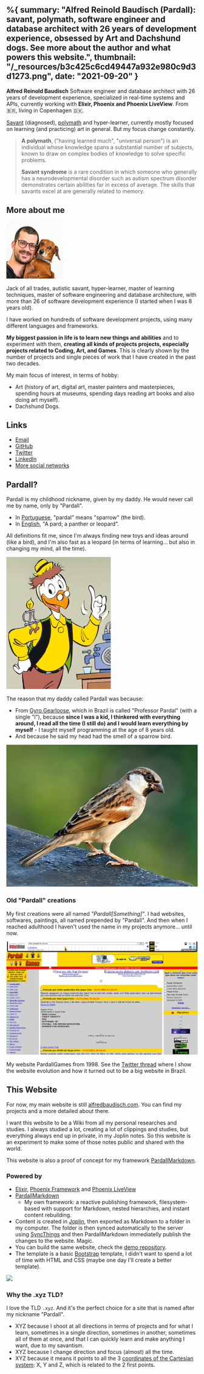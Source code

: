 %{
	summary: "Alfred Reinold Baudisch (Pardall): savant, polymath, software engineer and database architect with 26 years of development experience, obsessed by Art and Dachshund dogs. See more about the author and what powers this website.",
	thumbnail: "/_resources/b3c425c6cd49447a932e980c9d3d1273.png",
	date: "2021-09-20"
}
---

**Alfred Reinold Baudisch** Software engineer and database architect with 26 years of development experience, specialized in real-time systems and APIs, currently working with **Elixir, Phoenix and Phoenix LiveView**. From 🇧🇷, living in Copenhagen 🇩🇰.

[Savant](https://en.wikipedia.org/wiki/Savant_syndrome) (diagnosed), [polymath](https://en.wikipedia.org/wiki/Polymath) and hyper-learner, currently mostly focused on learning (and practicing) art in general. But my focus change constantly.

> **A polymath**, ("having learned much", "universal person") is an individual whose knowledge spans a substantial number of subjects, known to draw on complex bodies of knowledge to solve specific problems.
>
> **Savant syndrome** is a rare condition in which someone who generally has a neurodevelopmental disorder such as autism spectrum disorder demonstrates certain abilities far in excess of average. The skills that savants excel at are generally related to memory.

## More about me
![Alfred Reinold Baudisch - Pardall](../_resources/f38feec6c0f7537d00f3c078c7875b9e.png)

Jack of all trades, autistic savant, hyper-learner, master of learning techniques, master of software engineering and database architecture, with more than 26 of software development experience (I started when I was 8 years old).

I have worked on hundreds of software development projects, using many different languages and frameworks. 

**My biggest passion in life is to learn new things and abilities** and to experiment with them, **creating all kinds of projects projects, especially projects related to Coding, Art, and Games**. This is clearly shown by the number of projects and single pieces of work that I have created in the past two decades.

My main focus of interest, in terms of hobby:
- Art (history of art, digital art, master painters and masterpieces, spending hours at museums, spending days reading art books and also doing art myself).
- Dachshund Dogs.

## Links
- [Email](https://alfredbaudisch.com/contact/)
- [GitHub](https://github.com/alfredbaudisch)
- [Twitter](https://twitter.com/alfredbaudisch)
- [LinkedIn](https://www.linkedin.com/in/alfred-reinold-baudisch-6b1a731a/)
- [More social networks](https://alfredbaudisch.com/contact/)

## Pardall?
Pardall is my childhood nickname, given by my daddy. He would never call me by name, only by "Pardall".

- In [Portuguese](https://en.wiktionary.org/wiki/pardal#Portuguese), "pardal" means "sparrow" (the bird).
- In [English](https://en.wiktionary.org/wiki/pardal#English), "A pard; a panther or leopard".

All definitions fit me, since I'm always finding new toys and ideas around (like a bird), and I'm also fast as a leopard (in terms of learning... but also in changing my mind, all the time).

![3af7b29f6a80598733d8aab3388d8f83.png](../_resources/3af7b29f6a80598733d8aab3388d8f83.png)

The reason that my daddy called Pardall was because:
- From [Gyro Gearloose](https://en.wikipedia.org/wiki/Gyro_Gearloose), which in Brazil is called "Professor Pardal" (with a single "l"), because **since I was a kid, I thinkered with everything around, I read all the time (I still do) and I would learn everything by myself** - I taught myself programming at the age of 8 years old.
- And because he said my head had the smell of a sparrow bird.

![c1993242e56faa6bd9775621d82d49dc.png](../_resources/c1993242e56faa6bd9775621d82d49dc.png)

### Old "Pardall" creations
My first creations were all named *"Pardall[Something]"*. I had websites, softwares, paintings, all named prepended by "Pardall". And then when I reached adulthood I haven't used the name in my projects anymore... until now.

![52c221e7a17993dd6ad9bb07795734bf.png](../_resources/52c221e7a17993dd6ad9bb07795734bf.png)

My website PardallGames from 1998. See the [Twitter thread](https://twitter.com/AlfredBaudisch/status/1430931656425320449) where I show the website evolution and how it turned out to be a big website in Brazil.

## This Website
For now, my main website is still [alfredbaudisch.com](https://alfredbaudisch.com/). You can find my projects and a more detailed about there.

I want this website to be a Wiki from all my personal researches and studies. I always studied a lot, creating a lot of clippings and studies, but everything always end up in private, in my Joplin notes. So this website is an experiment to make some of those notes public and shared with the world.

This website is also a proof of concept for my framework [PardallMarkdown](https://github.com/alfredbaudisch/pardall_markdown).

### Powered by
- [Elixir](https://elixir-lang.org/), [Phoenix Framework](https://phoenixframework.org/) and [Phoenix LiveView](https://hexdocs.pm/phoenix_live_view/Phoenix.LiveView.html)
- [PardallMarkdown](https://github.com/alfredbaudisch/pardall_markdown)
	- My own framework: a reactive publishing framework, filesystem-based with support for Markdown, nested hierarchies, and instant content rebuilding.
- Content is created in [Joplin](https://joplinapp.org/), then exported as Markdown to a folder in my computer. The folder is then synced automatically to the server using [SyncThings](https://syncthing.net/) and then PardallMarkdown immediatelly publish the changes to the website. Magic.
- You can build the same website, check the [demo repository](https://github.com/alfredbaudisch/pardall-markdown-phoenix-demo).
- The template is a basic [Bootstrap](https://getbootstrap.com/) template, I didn't want to spend a lot of time with HTML and CSS (maybe one day I'll create a better template).

![](https://media1.giphy.com/media/75ZaxapnyMp2w/giphy.gif)

### Why the .xyz TLD?
I love the TLD `.xyz`. And it's the perfect choice for a site that is named after my nickname "Pardall". 

- XYZ because I shoot at all directions in terms of projects and for what I learn, sometimes in a single direction, sometimes in another, sometimes all of them at once, and that I can quickly learn and make anything I want, due to my savantism.
- XYZ because I change direction and focus (almost) all the time.
- XYZ because it means it points to all the 3 [coordinates of the Cartesian system](https://en.wikipedia.org/wiki/Cartesian_coordinate_system): X, Y and Z, which is related to the 2 first points.
